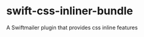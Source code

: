swift-css-inliner-bundle
========================

A Swiftmailer plugin that provides css inline features
